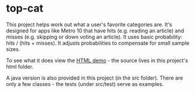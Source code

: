 top-cat
=======

This project helps work out what a user's favorite categories are. It's designed for apps like Metro 10 that have hits (e.g. reading an article) and misses (e.g. skipping or down voting an article). It uses basic probability: hits / (hits + misses). It adjusts probabilities to compensate for small sample sizes.

To see what it does view the [HTML demo](http://s.metro.co.uk/dev/lab/) - the source lives in this project's html folder.

A java version is also provided in this project (in the src folder). There are only a few classes - the tests (under src/test) serve as examples.
